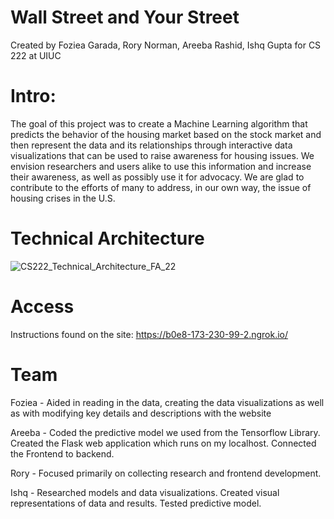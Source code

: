 # Wall Street and Your Street
Created by Foziea Garada, Rory Norman, Areeba Rashid, Ishq Gupta for CS 222 at UIUC

# Intro:

The goal of this project was to create a Machine Learning algorithm that predicts the behavior of the housing market based on the stock market and then represent the data and its relationships through interactive data visualizations that can be used to raise awareness for housing issues. We envision researchers and users alike to use this information and increase their awareness, as well as possibly use it for advocacy. We are glad to contribute to the efforts of many to address, in our own way, the issue of housing crises in the U.S.

# Technical Architecture
![CS222_Technical_Architecture_FA_22](https://user-images.githubusercontent.com/81365867/206342203-8c6bcb1d-9f70-4050-a290-87c243420446.png)


# Access
Instructions found on the site: 
https://b0e8-173-230-99-2.ngrok.io/

# Team

Foziea - Aided in reading in the data, creating the data visualizations as well as with modifying key details and descriptions with the website

Areeba - Coded the predictive model we used from the Tensorflow Library. Created the Flask web application which runs on my localhost. Connected the Frontend to backend.

Rory - Focused primarily on collecting research and frontend development.

Ishq - Researched models and data visualizations. Created visual representations of data and results. Tested predictive model.


